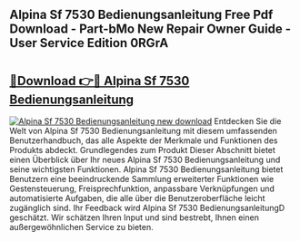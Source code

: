 ## Alpina Sf 7530 Bedienungsanleitung Free Pdf Download - Part-bMo New Repair Owner Guide - User Service Edition 0RGrA

# <h2><a href="http://df662uy.blite.top/?on=Alpina+Sf+7530+Bedienungsanleitung">🔗Download 👉🔴 Alpina Sf 7530 Bedienungsanleitung</a></h2>

[![Alpina Sf 7530 Bedienungsanleitung new download](https://i.imgur.com/lujVjoI.png)](http://df662uy.blite.top/?on=Alpina+Sf+7530+Bedienungsanleitung)
Entdecken Sie die Welt von Alpina Sf 7530 Bedienungsanleitung mit diesem umfassenden Benutzerhandbuch, das alle Aspekte der Merkmale und Funktionen des Produkts abdeckt. Grundlegendes zum Produkt Dieser Abschnitt bietet einen Überblick über Ihr neues Alpina Sf 7530 Bedienungsanleitung und seine wichtigsten Funktionen. Alpina Sf 7530 Bedienungsanleitung bietet Benutzern eine beeindruckende Sammlung erweiterter Funktionen wie Gestensteuerung, Freisprechfunktion, anpassbare Verknüpfungen und automatisierte Aufgaben, die alle über die Benutzeroberfläche leicht zugänglich sind. Ihr Feedback wird Alpina Sf 7530 BedienungsanleitungD geschätzt. Wir schätzen Ihren Input und sind bestrebt, Ihnen einen außergewöhnlichen Service zu bieten.
